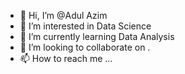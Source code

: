 - 👋 Hi, I’m @Adul Azim
- 👀 I’m interested in Data Science
- 🌱 I’m currently learning Data Analysis
- 💞️ I’m looking to collaborate on .
- 📫 How to reach me ...

<!---
DoraEmon1931/DoraEmon1931 is a ✨ special ✨ repository because its `README.md` (this file) appears on your GitHub profile.
You can click the Preview link to take a look at your changes.
--->

